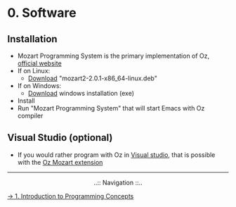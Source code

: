 # 0. Software

## Installation
- Mozart Programming System is the primary implementation of Oz, [official website](http://mozart2.org/)
- If on Linux:
    - [Download](https://github.com/mozart/mozart2/releases/) "mozart2-2.0.1-x86_64-linux.deb"
- If on Windows:
    - [Download](https://sourceforge.net/projects/mozart-oz/files/v2.0.1/) windows installation (exe)
- Install
- Run "Mozart Programming System" that will start Emacs with Oz compiler

## Visual Studio (optional)
- If you would rather program with Oz in [Visual studio](https://code.visualstudio.com/), that is possible with the [Oz Mozart extension](https://marketplace.visualstudio.com/items?itemName=mozart-oz.vscode-oz)

---

<div align="center">..:: Navigation ::..</div>

 [-> 1. Introduction to Programming Concepts](1-Introduction-to-Programming-Concepts.md)